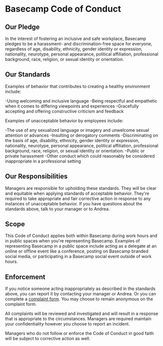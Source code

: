 # Basecamp Code of Conduct

## Our Pledge

In the interest of fostering an inclusive and safe workplace, Basecamp pledges to be a harassment- and discrimination-free space for everyone, regardless of age, disability, ethnicity, gender identity or expression, nationality, neurotype, personal appearance, political affiliation, professional background, race, religion, or sexual identity or orientation.

## Our Standards

Examples of behavior that contributes to creating a healthy environment include:

-Using welcoming and inclusive language
-Being respectful and empathetic when it comes to differing viewpoints and experiences
-Gracefully accepting and offering constructive criticism and feedback

Examples of unacceptable behavior by employees include:

-The use of any sexualized language or imagery and unwelcome sexual attention or advances
-Insulting or derogatory comments
-Discriminating on the basis of age, disability, ethnicity, gender identity or expression, nationality, neurotype, personal appearance, political affiliation, professional background, race, religion, or sexual identity or orientation.
-Public or private harassment
-Other conduct which could reasonably be considered inappropriate in a professional setting

## Our Responsibilities
Managers are responsible for upholding these standards. They will be clear and equitable when applying standards of acceptable behavior. They're required to take appropriate and fair corrective action in response to any instances of unacceptable behavior. If you have questions about the standards above, talk to your manager or to Andrea. 

## Scope
This Code of Conduct applies both within Basecamp during work hours and in public spaces when you're representing Basecamp. Examples of representing Basecamp in a public space include acting as a delegate at an online or offline event like a conference, posting on Basecamp branded social media, or participating in a Basecamp social event outside of work hours. 

## Enforcement
If you notice someone acting inappropriately as described in the standards above, you can report it by contacting your manager or Andrea. Or you can complete a [complaint form](https://3.basecamp.com/2914079/buckets/34/documents/2006612007). You may choose to remain anonymous on the complaint form. 

All complaints will be reviewed and investigated and will result in a response that is appropriate to the circumstances. Managers are required maintain your confidentiality however you choose to report an incident.

Managers who do not follow or enforce the Code of Conduct in good faith will be subject to corrective action as well.
